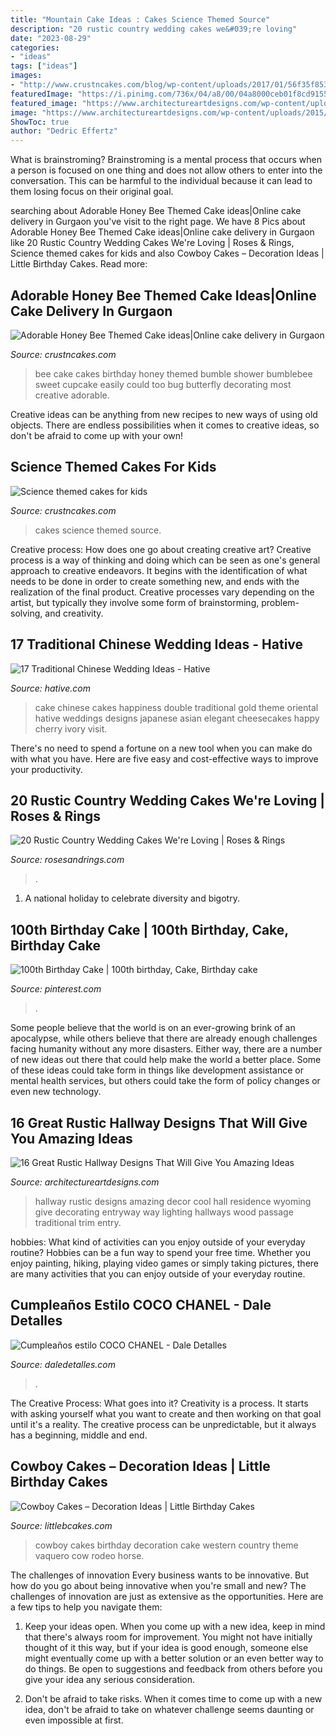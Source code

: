 ```yaml
---
title: "Mountain Cake Ideas : Cakes Science Themed Source"
description: "20 rustic country wedding cakes we&#039;re loving"
date: "2023-08-29"
categories:
- "ideas"
tags: ["ideas"]
images:
- "http://www.crustncakes.com/blog/wp-content/uploads/2017/01/56f35f85361e22d9ab5d83c5019006c1.jpg"
featuredImage: "https://i.pinimg.com/736x/04/a8/00/04a8000ceb01f8cd9155a5ace2f4032e.jpg"
featured_image: "https://www.architectureartdesigns.com/wp-content/uploads/2015/05/16-Great-Rustic-Hallway-Designs-That-Will-Give-You-Amazing-Ideas-12-630x945.jpg"
image: "https://www.architectureartdesigns.com/wp-content/uploads/2015/05/16-Great-Rustic-Hallway-Designs-That-Will-Give-You-Amazing-Ideas-12-630x945.jpg"
ShowToc: true
author: "Dedric Effertz"
---
```



What is brainstroming? Brainstroming is a mental process that occurs when a person is focused on one thing and does not allow others to enter into the conversation. This can be harmful to the individual because it can lead to them losing focus on their original goal.

	

		
searching about Adorable Honey Bee Themed Cake ideas|Online cake delivery in Gurgaon you've visit to the right page. We have 8 Pics about Adorable Honey Bee Themed Cake ideas|Online cake delivery in Gurgaon like 20 Rustic Country Wedding Cakes We&#039;re Loving | Roses &amp; Rings, Science themed cakes for kids and also Cowboy Cakes – Decoration Ideas | Little Birthday Cakes. Read more:
		
    
## Adorable Honey Bee Themed Cake Ideas|Online Cake Delivery In Gurgaon

<img loading=lazy src="http://www.crustncakes.com/blog/wp-content/uploads/2017/05/d24b40fb314c44c8a00ad81e25c96494.jpg" onerror="this.onerror=null;this.src='https://tse3.mm.bing.net/th?id=OIP.ObluvkjG2-4gn9GwGT6DLwDIEs&amp;pid=15.1';" alt="Adorable Honey Bee Themed Cake ideas|Online cake delivery in Gurgaon">

_Source: crustncakes.com_

>bee cake cakes birthday honey themed bumble shower bumblebee sweet cupcake easily could too bug butterfly decorating most creative adorable. 

	

Creative ideas can be anything from new recipes to new ways of using old objects. There are endless possibilities when it comes to creative ideas, so don't be afraid to come up with your own!

    
## Science Themed Cakes For Kids

<img loading=lazy src="http://www.crustncakes.com/blog/wp-content/uploads/2017/01/56f35f85361e22d9ab5d83c5019006c1.jpg" onerror="this.onerror=null;this.src='https://tse3.mm.bing.net/th?id=OIP.moHqgtv7KLkpdeRgOikhSgHaLH&amp;pid=15.1';" alt="Science themed cakes for kids">

_Source: crustncakes.com_

>cakes science themed source. 

	

Creative process: How does one go about creating creative art?
Creative process is a way of thinking and doing which can be seen as one's general approach to creative endeavors. It begins with the identification of what needs to be done in order to create something new, and ends with the realization of the final product. Creative processes vary depending on the artist, but typically they involve some form of brainstorming, problem-solving, and creativity.

    
## 17 Traditional Chinese Wedding Ideas - Hative

<img loading=lazy src="https://hative.com/wp-content/uploads/2014/05/chinese-wedding/11-red-double-happiness-wedding-cake.jpg" onerror="this.onerror=null;this.src='https://tse4.mm.bing.net/th?id=OIP.tCc_HG0N60esVRiEXwUJjwHaLE&amp;pid=15.1';" alt="17 Traditional Chinese Wedding Ideas - Hative">

_Source: hative.com_

>cake chinese cakes happiness double traditional gold theme oriental hative weddings designs japanese asian elegant cheesecakes happy cherry ivory visit. 

	

There's no need to spend a fortune on a new tool when you can make do with what you have. Here are five easy and cost-effective ways to improve your productivity.

    
## 20 Rustic Country Wedding Cakes We&#039;re Loving | Roses &amp; Rings

<img loading=lazy src="http://www.rosesandrings.com/wp-content/uploads/2019/11/Country-rustic-wedding-cake-ideas-9.jpg" onerror="this.onerror=null;this.src='https://tse1.mm.bing.net/th?id=OIP.KJkW0qs2PuaKMLFB7n7U-AHaLZ&amp;pid=15.1';" alt="20 Rustic Country Wedding Cakes We&#039;re Loving | Roses &amp; Rings">

_Source: rosesandrings.com_

>. 

	

1. A national holiday to celebrate diversity and bigotry.

    
## 100th Birthday Cake | 100th Birthday, Cake, Birthday Cake

<img loading=lazy src="https://i.pinimg.com/736x/04/a8/00/04a8000ceb01f8cd9155a5ace2f4032e.jpg" onerror="this.onerror=null;this.src='https://tse2.mm.bing.net/th?id=OIP.tiqRXG8TpB52EF63Uvii3gHaJ3&amp;pid=15.1';" alt="100th Birthday Cake | 100th birthday, Cake, Birthday cake">

_Source: pinterest.com_

>. 

	

Some people believe that the world is on an ever-growing brink of an apocalypse, while others believe that there are already enough challenges facing humanity without any more disasters. Either way, there are a number of new ideas out there that could help make the world a better place. Some of these ideas could take form in things like development assistance or mental health services, but others could take the form of policy changes or even new technology.

    
## 16 Great Rustic Hallway Designs That Will Give You Amazing Ideas

<img loading=lazy src="https://www.architectureartdesigns.com/wp-content/uploads/2015/05/16-Great-Rustic-Hallway-Designs-That-Will-Give-You-Amazing-Ideas-12-630x945.jpg" onerror="this.onerror=null;this.src='https://tse1.mm.bing.net/th?id=OIP.akzpj3-md8_oFOzwcdWO0QHaLH&amp;pid=15.1';" alt="16 Great Rustic Hallway Designs That Will Give You Amazing Ideas">

_Source: architectureartdesigns.com_

>hallway rustic designs amazing decor cool hall residence wyoming give decorating entryway way lighting hallways wood passage traditional trim entry. 

	

hobbies: What kind of activities can you enjoy outside of your everyday routine?
Hobbies can be a fun way to spend your free time. Whether you enjoy painting, hiking, playing video games or simply taking pictures, there are many activities that you can enjoy outside of your everyday routine.

    
## Cumpleaños Estilo COCO CHANEL - Dale Detalles

<img loading=lazy src="https://i0.wp.com/www.daledetalles.com/wp-content/uploads/2016/03/2-5.jpg?resize=480%2C640" onerror="this.onerror=null;this.src='https://tse3.mm.bing.net/th?id=OIP.XUPyWxM1wBX3hkA7OqRMvAHaJ4&amp;pid=15.1';" alt="Cumpleaños estilo COCO CHANEL - Dale Detalles">

_Source: daledetalles.com_

>. 

	

The Creative Process: What goes into it?
Creativity is a process. It starts with asking yourself what you want to create and then working on that goal until it's a reality. The creative process can be unpredictable, but it always has a beginning, middle and end.

    
## Cowboy Cakes – Decoration Ideas | Little Birthday Cakes

<img loading=lazy src="http://www.littlebcakes.com/wp-content/uploads/2014/02/Cowboy-Wedding-Cakes.jpg" onerror="this.onerror=null;this.src='https://tse4.mm.bing.net/th?id=OIP.OA0mNdhMvr2LFDIbD5nAIQHaMX&amp;pid=15.1';" alt="Cowboy Cakes – Decoration Ideas | Little Birthday Cakes">

_Source: littlebcakes.com_

>cowboy cakes birthday decoration cake western country theme vaquero cow rodeo horse. 

	

The challenges of innovation
Every business wants to be innovative. But how do you go about being innovative when you're small and new? The challenges of innovation are just as extensive as the opportunities. Here are a few tips to help you navigate them:
1. Keep your ideas open. When you come up with a new idea, keep in mind that there's always room for improvement. You might not have initially thought of it this way, but if your idea is good enough, someone else might eventually come up with a better solution or an even better way to do things. Be open to suggestions and feedback from others before you give your idea any serious consideration.

2. Don't be afraid to take risks. When it comes time to come up with a new idea, don't be afraid to take on whatever challenge seems daunting or even impossible at first.

